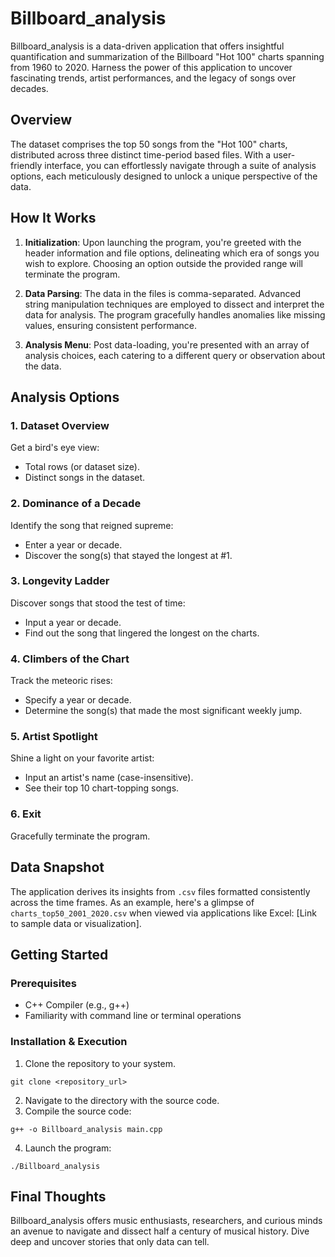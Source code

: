 

# Billboard_analysis

Billboard_analysis is a data-driven application that offers insightful quantification and summarization of the Billboard "Hot 100" charts spanning from 1960 to 2020. Harness the power of this application to uncover fascinating trends, artist performances, and the legacy of songs over decades.

## Overview

The dataset comprises the top 50 songs from the "Hot 100" charts, distributed across three distinct time-period based files. With a user-friendly interface, you can effortlessly navigate through a suite of analysis options, each meticulously designed to unlock a unique perspective of the data.

## How It Works

1. **Initialization**: Upon launching the program, you're greeted with the header information and file options, delineating which era of songs you wish to explore. Choosing an option outside the provided range will terminate the program.

2. **Data Parsing**: The data in the files is comma-separated. Advanced string manipulation techniques are employed to dissect and interpret the data for analysis. The program gracefully handles anomalies like missing values, ensuring consistent performance.

3. **Analysis Menu**: Post data-loading, you're presented with an array of analysis choices, each catering to a different query or observation about the data.

## Analysis Options

### 1. Dataset Overview
Get a bird's eye view:
- Total rows (or dataset size).
- Distinct songs in the dataset.

### 2. Dominance of a Decade
Identify the song that reigned supreme:
- Enter a year or decade.
- Discover the song(s) that stayed the longest at #1.

### 3. Longevity Ladder
Discover songs that stood the test of time:
- Input a year or decade.
- Find out the song that lingered the longest on the charts.

### 4. Climbers of the Chart
Track the meteoric rises:
- Specify a year or decade.
- Determine the song(s) that made the most significant weekly jump.

### 5. Artist Spotlight
Shine a light on your favorite artist:
- Input an artist's name (case-insensitive).
- See their top 10 chart-topping songs.

### 6. Exit
Gracefully terminate the program.

## Data Snapshot

The application derives its insights from `.csv` files formatted consistently across the time frames. As an example, here's a glimpse of `charts_top50_2001_2020.csv` when viewed via applications like Excel: [Link to sample data or visualization].

## Getting Started

### Prerequisites
- C++ Compiler (e.g., g++)
- Familiarity with command line or terminal operations

### Installation & Execution
1. Clone the repository to your system.
```
git clone <repository_url>
```
2. Navigate to the directory with the source code.
3. Compile the source code:
```
g++ -o Billboard_analysis main.cpp
```
4. Launch the program:
```
./Billboard_analysis
```

## Final Thoughts
Billboard_analysis offers music enthusiasts, researchers, and curious minds an avenue to navigate and dissect half a century of musical history. Dive deep and uncover stories that only data can tell.
